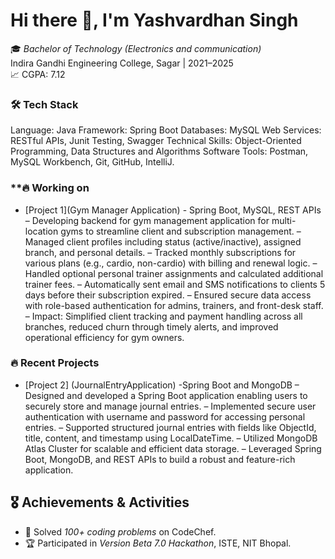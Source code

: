# Hi there 👋, I'm Yashvardhan Singh
🎓 *Bachelor of Technology (Electronics and communication)*  
Indira Gandhi Engineering College, Sagar | 2021–2025  
📈 CGPA: 7.12

### **🛠️ Tech Stack**  
Language: Java
Framework: Spring Boot
Databases: MySQL
Web Services: RESTful APIs, Junit Testing, Swagger
Technical Skills: Object-Oriented Programming, Data Structures and Algorithms
Software Tools: Postman, MySQL Workbench, Git, GitHub, IntelliJ.

### **🔥 Working on
- [Project 1](Gym Manager Application) - Spring Boot, MySQL, REST APIs
– Developing backend for gym management application for multi-location gyms to streamline client and subscription
management.
– Managed client profiles including status (active/inactive), assigned branch, and personal details.
– Tracked monthly subscriptions for various plans (e.g., cardio, non-cardio) with billing and renewal logic.
– Handled optional personal trainer assignments and calculated additional trainer fees.
– Automatically sent email and SMS notifications to clients 5 days before their subscription expired.
– Ensured secure data access with role-based authentication for admins, trainers, and front-desk staff.
– Impact: Simplified client tracking and payment handling across all branches, reduced churn through timely alerts,
and improved operational efficiency for gym owners.

### **🔥 Recent Projects**  
- [Project 2] (JournalEntryApplication) -Spring Boot and MongoDB
– Designed and developed a Spring Boot application enabling users to securely store and manage journal entries.
– Implemented secure user authentication with username and password for accessing personal entries.
– Supported structured journal entries with fields like ObjectId, title, content, and timestamp using LocalDateTime.
– Utilized MongoDB Atlas Cluster for scalable and efficient data storage.
– Leveraged Spring Boot, MongoDB, and REST APIs to build a robust and feature-rich application.

## 🎖 Achievements & Activities
- 🧠 Solved *100+ coding problems* on CodeChef.
- 🏆 Participated in *Version Beta 7.0 Hackathon*, ISTE, NIT Bhopal.
